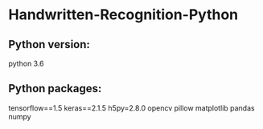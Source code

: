 # Handwritten-Recognition-Python

## Python version:
python 3.6

## Python packages:
tensorflow==1.5
keras==2.1.5
h5py=2.8.0
opencv
pillow
matplotlib
pandas
numpy
